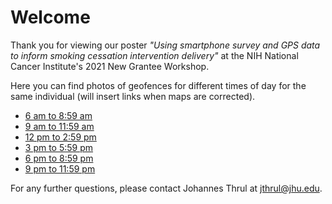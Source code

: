 # Welcome

Thank you for viewing our poster *"Using smartphone survey and GPS data to inform smoking cessation intervention delivery"* at the NIH National Cancer Institute's 2021 New Grantee Workshop. 

Here you can find photos of geofences for different times of day for the same individual (will insert links when maps are corrected). 
- [6 am to 8:59 am](https://github.com/aluken95/NCI/blob/main/100mbuffer_Block-level_minmaxnorm_6to9%20with%201320sqft%20kde_calendarwithpointsoutside.jpg)
- [9 am to 11:59 am](https://github.com/aluken95/NCI/blob/main/100mbuffer_Block-level_minmaxnorm_9to12%20with%201320sqft%20kde_calendarwithpointsoutside.jpg)
- [12 pm to 2:59 pm](https://github.com/aluken95/NCI/blob/main/100mbuffer_Block-level_minmaxnorm_12to15%20with%201320sqft%20kde_calendarwithpointsoutside.jpg)
- [3 pm to 5:59 pm](https://github.com/aluken95/NCI/blob/main/100mbuffer_Block-level_minmaxnorm_15to18%20with%201320sqft%20kde_calendarwithpointsoutside.jpg)
- [6 pm to 8:59 pm](https://github.com/aluken95/NCI/blob/main/100mbuffer_Block-level_minmaxnorm_18to21%20with%201320sqft%20kde_calendarwithpointsoutside.jpg)
- [9 pm to 11:59 pm](https://github.com/aluken95/NCI/blob/main/100mbuffer_Block-level_minmaxnorm_21to24%20with%201320sqft%20kde_calendarwithpointsoutside.jpg)

For any further questions, please contact Johannes Thrul at jthrul@jhu.edu.
